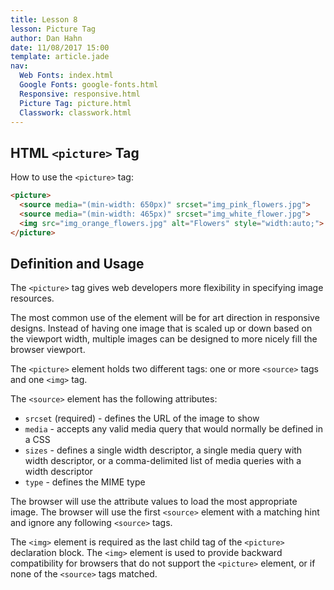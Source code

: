```yaml
---
title: Lesson 8
lesson: Picture Tag
author: Dan Hahn
date: 11/08/2017 15:00
template: article.jade
nav:
  Web Fonts: index.html
  Google Fonts: google-fonts.html
  Responsive: responsive.html
  Picture Tag: picture.html
  Classwork: classwork.html
---
```

## HTML `<picture>` Tag

How to use the `<picture>` tag:

```html
<picture>
  <source media="(min-width: 650px)" srcset="img_pink_flowers.jpg">
  <source media="(min-width: 465px)" srcset="img_white_flower.jpg">
  <img src="img_orange_flowers.jpg" alt="Flowers" style="width:auto;">
</picture>
```

## Definition and Usage
The `<picture>` tag gives web developers more flexibility in specifying image resources.

The most common use of the <picture> element will be for art direction in responsive designs. Instead of having one image that is scaled up or down based on the viewport width, multiple images can be designed to more nicely fill the browser viewport.

The `<picture>` element holds two different tags: one or more `<source>` tags and one `<img>` tag.

The `<source>` element has the following attributes:

* `srcset` (required) - defines the URL of the image to show
* `media` - accepts any valid media query that would normally be defined in a CSS
* `sizes` - defines a single width descriptor, a single media query with width descriptor, or a comma-delimited list of media queries with a width descriptor
* `type` - defines the MIME type

The browser will use the attribute values to load the most appropriate image. The browser will use the first `<source>` element with a matching hint and ignore any following `<source>` tags.

The `<img>` element is required as the last child tag of the `<picture>` declaration block. The `<img>` element is used to provide backward compatibility for browsers that do not support the `<picture>` element, or if none of the `<source>` tags matched.
